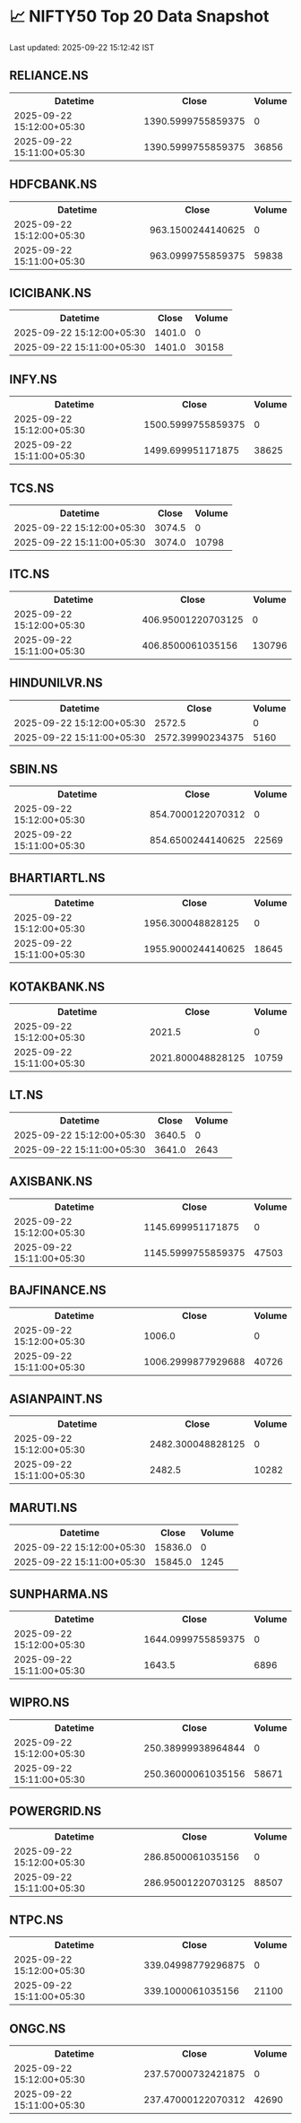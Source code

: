 # 📈 NIFTY50 Top 20 Data Snapshot

Last updated: 2025-09-22 15:12:42 IST

## RELIANCE.NS

<table>
  <tr><th>Datetime</th><th>Close</th><th>Volume</th></tr>
  <tr><td>2025-09-22 15:12:00+05:30</td><td>1390.5999755859375</td><td>0</td></tr>
  <tr><td>2025-09-22 15:11:00+05:30</td><td>1390.5999755859375</td><td>36856</td></tr>
</table>

## HDFCBANK.NS

<table>
  <tr><th>Datetime</th><th>Close</th><th>Volume</th></tr>
  <tr><td>2025-09-22 15:12:00+05:30</td><td>963.1500244140625</td><td>0</td></tr>
  <tr><td>2025-09-22 15:11:00+05:30</td><td>963.0999755859375</td><td>59838</td></tr>
</table>

## ICICIBANK.NS

<table>
  <tr><th>Datetime</th><th>Close</th><th>Volume</th></tr>
  <tr><td>2025-09-22 15:12:00+05:30</td><td>1401.0</td><td>0</td></tr>
  <tr><td>2025-09-22 15:11:00+05:30</td><td>1401.0</td><td>30158</td></tr>
</table>

## INFY.NS

<table>
  <tr><th>Datetime</th><th>Close</th><th>Volume</th></tr>
  <tr><td>2025-09-22 15:12:00+05:30</td><td>1500.5999755859375</td><td>0</td></tr>
  <tr><td>2025-09-22 15:11:00+05:30</td><td>1499.699951171875</td><td>38625</td></tr>
</table>

## TCS.NS

<table>
  <tr><th>Datetime</th><th>Close</th><th>Volume</th></tr>
  <tr><td>2025-09-22 15:12:00+05:30</td><td>3074.5</td><td>0</td></tr>
  <tr><td>2025-09-22 15:11:00+05:30</td><td>3074.0</td><td>10798</td></tr>
</table>

## ITC.NS

<table>
  <tr><th>Datetime</th><th>Close</th><th>Volume</th></tr>
  <tr><td>2025-09-22 15:12:00+05:30</td><td>406.95001220703125</td><td>0</td></tr>
  <tr><td>2025-09-22 15:11:00+05:30</td><td>406.8500061035156</td><td>130796</td></tr>
</table>

## HINDUNILVR.NS

<table>
  <tr><th>Datetime</th><th>Close</th><th>Volume</th></tr>
  <tr><td>2025-09-22 15:12:00+05:30</td><td>2572.5</td><td>0</td></tr>
  <tr><td>2025-09-22 15:11:00+05:30</td><td>2572.39990234375</td><td>5160</td></tr>
</table>

## SBIN.NS

<table>
  <tr><th>Datetime</th><th>Close</th><th>Volume</th></tr>
  <tr><td>2025-09-22 15:12:00+05:30</td><td>854.7000122070312</td><td>0</td></tr>
  <tr><td>2025-09-22 15:11:00+05:30</td><td>854.6500244140625</td><td>22569</td></tr>
</table>

## BHARTIARTL.NS

<table>
  <tr><th>Datetime</th><th>Close</th><th>Volume</th></tr>
  <tr><td>2025-09-22 15:12:00+05:30</td><td>1956.300048828125</td><td>0</td></tr>
  <tr><td>2025-09-22 15:11:00+05:30</td><td>1955.9000244140625</td><td>18645</td></tr>
</table>

## KOTAKBANK.NS

<table>
  <tr><th>Datetime</th><th>Close</th><th>Volume</th></tr>
  <tr><td>2025-09-22 15:12:00+05:30</td><td>2021.5</td><td>0</td></tr>
  <tr><td>2025-09-22 15:11:00+05:30</td><td>2021.800048828125</td><td>10759</td></tr>
</table>

## LT.NS

<table>
  <tr><th>Datetime</th><th>Close</th><th>Volume</th></tr>
  <tr><td>2025-09-22 15:12:00+05:30</td><td>3640.5</td><td>0</td></tr>
  <tr><td>2025-09-22 15:11:00+05:30</td><td>3641.0</td><td>2643</td></tr>
</table>

## AXISBANK.NS

<table>
  <tr><th>Datetime</th><th>Close</th><th>Volume</th></tr>
  <tr><td>2025-09-22 15:12:00+05:30</td><td>1145.699951171875</td><td>0</td></tr>
  <tr><td>2025-09-22 15:11:00+05:30</td><td>1145.5999755859375</td><td>47503</td></tr>
</table>

## BAJFINANCE.NS

<table>
  <tr><th>Datetime</th><th>Close</th><th>Volume</th></tr>
  <tr><td>2025-09-22 15:12:00+05:30</td><td>1006.0</td><td>0</td></tr>
  <tr><td>2025-09-22 15:11:00+05:30</td><td>1006.2999877929688</td><td>40726</td></tr>
</table>

## ASIANPAINT.NS

<table>
  <tr><th>Datetime</th><th>Close</th><th>Volume</th></tr>
  <tr><td>2025-09-22 15:12:00+05:30</td><td>2482.300048828125</td><td>0</td></tr>
  <tr><td>2025-09-22 15:11:00+05:30</td><td>2482.5</td><td>10282</td></tr>
</table>

## MARUTI.NS

<table>
  <tr><th>Datetime</th><th>Close</th><th>Volume</th></tr>
  <tr><td>2025-09-22 15:12:00+05:30</td><td>15836.0</td><td>0</td></tr>
  <tr><td>2025-09-22 15:11:00+05:30</td><td>15845.0</td><td>1245</td></tr>
</table>

## SUNPHARMA.NS

<table>
  <tr><th>Datetime</th><th>Close</th><th>Volume</th></tr>
  <tr><td>2025-09-22 15:12:00+05:30</td><td>1644.0999755859375</td><td>0</td></tr>
  <tr><td>2025-09-22 15:11:00+05:30</td><td>1643.5</td><td>6896</td></tr>
</table>

## WIPRO.NS

<table>
  <tr><th>Datetime</th><th>Close</th><th>Volume</th></tr>
  <tr><td>2025-09-22 15:12:00+05:30</td><td>250.38999938964844</td><td>0</td></tr>
  <tr><td>2025-09-22 15:11:00+05:30</td><td>250.36000061035156</td><td>58671</td></tr>
</table>

## POWERGRID.NS

<table>
  <tr><th>Datetime</th><th>Close</th><th>Volume</th></tr>
  <tr><td>2025-09-22 15:12:00+05:30</td><td>286.8500061035156</td><td>0</td></tr>
  <tr><td>2025-09-22 15:11:00+05:30</td><td>286.95001220703125</td><td>88507</td></tr>
</table>

## NTPC.NS

<table>
  <tr><th>Datetime</th><th>Close</th><th>Volume</th></tr>
  <tr><td>2025-09-22 15:12:00+05:30</td><td>339.04998779296875</td><td>0</td></tr>
  <tr><td>2025-09-22 15:11:00+05:30</td><td>339.1000061035156</td><td>21100</td></tr>
</table>

## ONGC.NS

<table>
  <tr><th>Datetime</th><th>Close</th><th>Volume</th></tr>
  <tr><td>2025-09-22 15:12:00+05:30</td><td>237.57000732421875</td><td>0</td></tr>
  <tr><td>2025-09-22 15:11:00+05:30</td><td>237.47000122070312</td><td>42690</td></tr>
</table>

